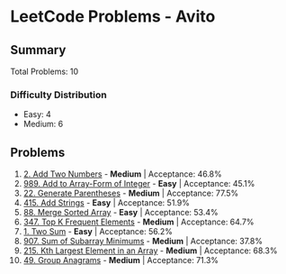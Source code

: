 # LeetCode Problems - Avito

## Summary
Total Problems: 10

### Difficulty Distribution

- Easy: 4
- Medium: 6

## Problems

1. [2. Add Two Numbers](https://leetcode.com/problems/add-two-numbers/) - **Medium** | Acceptance: 46.8%
2. [989. Add to Array-Form of Integer](https://leetcode.com/problems/add-to-array-form-of-integer/) - **Easy** | Acceptance: 45.1%
3. [22. Generate Parentheses](https://leetcode.com/problems/generate-parentheses/) - **Medium** | Acceptance: 77.5%
4. [415. Add Strings](https://leetcode.com/problems/add-strings/) - **Easy** | Acceptance: 51.9%
5. [88. Merge Sorted Array](https://leetcode.com/problems/merge-sorted-array/) - **Easy** | Acceptance: 53.4%
6. [347. Top K Frequent Elements](https://leetcode.com/problems/top-k-frequent-elements/) - **Medium** | Acceptance: 64.7%
7. [1. Two Sum](https://leetcode.com/problems/two-sum/) - **Easy** | Acceptance: 56.2%
8. [907. Sum of Subarray Minimums](https://leetcode.com/problems/sum-of-subarray-minimums/) - **Medium** | Acceptance: 37.8%
9. [215. Kth Largest Element in an Array](https://leetcode.com/problems/kth-largest-element-in-an-array/) - **Medium** | Acceptance: 68.3%
10. [49. Group Anagrams](https://leetcode.com/problems/group-anagrams/) - **Medium** | Acceptance: 71.3%